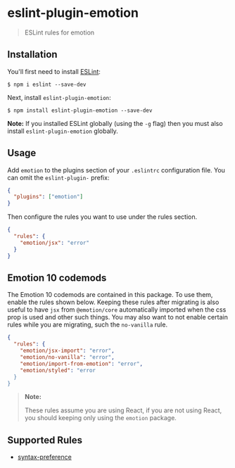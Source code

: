 # eslint-plugin-emotion

> ESLint rules for emotion

## Installation

You'll first need to install [ESLint](http://eslint.org):

```
$ npm i eslint --save-dev
```

Next, install `eslint-plugin-emotion`:

```
$ npm install eslint-plugin-emotion --save-dev
```

**Note:** If you installed ESLint globally (using the `-g` flag) then you must also install `eslint-plugin-emotion` globally.

## Usage

Add `emotion` to the plugins section of your `.eslintrc` configuration file. You can omit the `eslint-plugin-` prefix:

```json
{
  "plugins": ["emotion"]
}
```

Then configure the rules you want to use under the rules section.

```json
{
  "rules": {
    "emotion/jsx": "error"
  }
}
```

## Emotion 10 codemods

The Emotion 10 codemods are contained in this package. To use them, enable the rules shown below. Keeping these rules after migrating is also useful to have `jsx` from `@emotion/core` automatically imported when the css prop is used and other such things. You may also want to not enable certain rules while you are migrating, such the `no-vanilla` rule.

```json
{
  "rules": {
    "emotion/jsx-import": "error",
    "emotion/no-vanilla": "error",
    "emotion/import-from-emotion": "error",
    "emotion/styled": "error
  }
}
```

> **Note:**
>
> These rules assume you are using React, if you are not using React, you should keeping only using the `emotion` package.

## Supported Rules

- [syntax-preference](docs/rules/syntax-preference.md)
